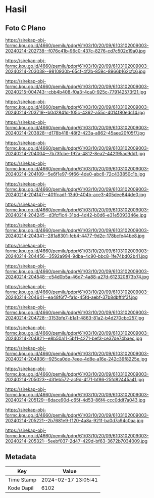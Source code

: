 # Hasil

## Foto C Plano

https://sirekap-obj-formc.kpu.go.id/4660/pemilu/pdpr/61/03/10/20/09/6103102009003-20240214-202738--f076c41b-96c0-437c-8276-cd7c502c19a0.jpg

https://sirekap-obj-formc.kpu.go.id/4660/pemilu/pdpr/61/03/10/20/09/6103102009003-20240214-203038--9810930b-65cf-4f2b-859c-8966b162cfc6.jpg

https://sirekap-obj-formc.kpu.go.id/4660/pemilu/pdpr/61/03/10/20/09/6103102009003-20240215-004743--cbb4b408-f0a3-4ca0-925c-779142573f21.jpg

https://sirekap-obj-formc.kpu.go.id/4660/pemilu/pdpr/61/03/10/20/09/6103102009003-20240214-203719--b0d2841d-f05c-4362-a55c-4014f80edc14.jpg

https://sirekap-obj-formc.kpu.go.id/4660/pemilu/pdpr/61/03/10/20/09/6103102009003-20240214-203828--d178b418-48f2-423a-a862-45aee20f05f7.jpg

https://sirekap-obj-formc.kpu.go.id/4660/pemilu/pdpr/61/03/10/20/09/6103102009003-20240214-204004--7b73fcbe-f92a-4812-8ea2-442f95ac9dd1.jpg

https://sirekap-obj-formc.kpu.go.id/4660/pemilu/pdpr/61/03/10/20/09/6103102009003-20240214-204109--5e6f1e97-9f66-4de0-abc6-72c433850c1b.jpg

https://sirekap-obj-formc.kpu.go.id/4660/pemilu/pdpr/61/03/10/20/09/6103102009003-20240214-204147--401fcadf-13d0-404b-ace3-405dee844de0.jpg

https://sirekap-obj-formc.kpu.go.id/4660/pemilu/pdpr/61/03/10/20/09/6103102009003-20240214-204245--d3fcf1c4-31bd-4d42-b0d6-e31e5093346e.jpg

https://sirekap-obj-formc.kpu.go.id/4660/pemilu/pdpr/61/03/10/20/09/6103102009003-20240214-204341--281a8301-feb4-4477-9d2e-178bcfe44be8.jpg

https://sirekap-obj-formc.kpu.go.id/4660/pemilu/pdpr/61/03/10/20/09/6103102009003-20240214-204456--3592a994-9dba-4c90-bbc8-1fe74bd02b41.jpg

https://sirekap-obj-formc.kpu.go.id/4660/pemilu/pdpr/61/03/10/20/09/6103102009003-20240214-204548--c54d0b5a-46d7-4a88-a27d-612320873b74.jpg

https://sirekap-obj-formc.kpu.go.id/4660/pemilu/pdpr/61/03/10/20/09/6103102009003-20240214-204641--ea48f6f7-fa1c-45fd-aebf-37b8dbff4f3f.jpg

https://sirekap-obj-formc.kpu.go.id/4660/pemilu/pdpr/61/03/10/20/09/6103102009003-20240214-204728--3153bfe7-b1a1-4863-81a2-b4d270cbc257.jpg

https://sirekap-obj-formc.kpu.go.id/4660/pemilu/pdpr/61/03/10/20/09/6103102009003-20240214-204821--e8b50a11-5bf1-4271-bef3-ce37de74baec.jpg

https://sirekap-obj-formc.kpu.go.id/4660/pemilu/pdpr/61/03/10/20/09/6103102009003-20240214-204936--925ca0de-7eee-4d8e-a16e-242c39f8225e.jpg

https://sirekap-obj-formc.kpu.go.id/4660/pemilu/pdpr/61/03/10/20/09/6103102009003-20240214-205023--d31eb572-ac9d-4f71-bf86-25fd82445a41.jpg

https://sirekap-obj-formc.kpu.go.id/4660/pemilu/pdpr/61/03/10/20/09/6103102009003-20240214-205129--6dace90d-c65f-4d53-86f4-ccc0ddf7a043.jpg

https://sirekap-obj-formc.kpu.go.id/4660/pemilu/pdpr/61/03/10/20/09/6103102009003-20240214-205221--2b7681e9-f120-4a8a-921f-ba0d7a94c0aa.jpg

https://sirekap-obj-formc.kpu.go.id/4660/pemilu/pdpr/61/03/10/20/09/6103102009003-20240214-205321--5eebf037-2d47-429d-bf63-3672b7034009.jpg


## Metadata

| Key        | Value               |
| ---------- | ------------------- |
| Time Stamp | 2024-02-17 13:05:41 |
| Kode Dapil | 6102                |



